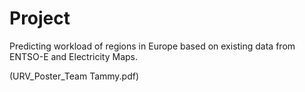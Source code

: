 # Project
Predicting workload of regions in Europe based on existing data from ENTSO-E and Electricity Maps.

(URV_Poster_Team Tammy.pdf)

